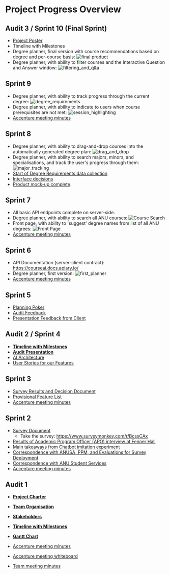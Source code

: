# Project Progress Overview

## Audit 3 / Sprint 10 (Final Sprint)

* [Project Poster](Audit_3/PDF/project_poster.pdf)
* Timeline with Milestones
* Degree planner, final version with course recommendations based on degree and per-course basis:
  ![final product](Audit_3/Images/final.png)
* Degree planner, with ability to filter courses and the Interactive Question and Answer window:
  ![filtering_and_q&a](Audit_3/Images/filtering_and_q&a.png)

## Sprint 9

* Degree planner, with ability to track progress through the current degree:
  ![degree_requirements](Sprint_9/Images/degree_requirements.png)
* Degree planner, with ability to indicate to users when course prerequisites are not met:
  ![session_highlighting](Sprint_9/Images/session_highlighting.png)
* [Accenture meeting minutes](../Meeting_Minutes/Week_9/week-9-meeting-minutes.md)

## Sprint 8

- Degree planner, with ability to drag-and-drop courses into the automatically generated degree plan:
  ![drag_and_drop](Sprint_8/Images/drag_and_drop.png)
- Degree planner, with ability to search majors, minors, and specialisations, and track the user's progress through them:
  ![major_tracking](Sprint_8/Images/major_tracking.png)
- [Start of Degree Requirements data collection](https://trello.com/c/oZ38sev4)
- [Interface decisions](Sprint_8/interface.md)
- [Product mock-up complete](Sprint_8/mock-up.md).   

## Sprint 7

* All basic API endpoints complete on server-side. 
* Degree planner, with ability to search all ANU courses:
  ![Course Search](Sprint_7/Images/course_search.png)
* Front page, with ability to 'suggest' degree names from list of all ANU degrees:
  ![Front Page](Sprint_7/Images/front_page.png)
* [Accenture meeting minutes](../Meeting_Minutes/Week_7/week-7-meeting-minutes.md)

## Sprint 6

- API Documentation (server-client contract): https://courseai.docs.apiary.io/
- Degree planner, first version:
  ![first_planner](Sprint_6/first_planner.png)
- [Accenture meeting minutes](../Meeting_Minutes/Break/break-minutes-accenture.md)

## Sprint 5

- [Planning Poker](Sprint_5/planning_poker.md)
- [Audit Feedback](Sprint_5/audit_2_feedback.md)
- [Presentation Feedback from Client](Sprint_5/presentation_feedback.md)

## Audit 2 / Sprint 4

* **[Timeline with Milestones](Audit_2/PDF/Schedule_With_Milestones.pdf)**
* **[Audit Presentation](Audit_2/Powerpoint/Audit_Presentation.pptx)**
* [AI Architecture](Audit_2/PDF/AI_Architecture.pdf)
* [User Stories for our Features](Audit_2/user_stories_for_features.md)

## Sprint 3

* [Survey Results and Decision Document](Sprint_3/Documentation/Survey_Result_Documentation.xlsx)
* [Provisional Feature List](Sprint_3/feature_list.md)
* [Accenture meeting minutes](../Meeting_Minutes/Week_5/week-5-minutes-accenture.md)

## Sprint 2

* [Survey Document](https://docs.google.com/document/d/1GjUUUPqve69R3QU9zyt0p_2ZCOwEByfvt-GiPn-2As0/edit?usp=sharing)
  * Take the survey: https://www.surveymonkey.com/r/BcssCAx
* [Results of Academic Program Officer (APO) interview at Fenner Hall](../Data%20Collection/tom-interview-conclusions.md)
* [Main takeaways from Chatbot imitation experiment](../Data%20Collection/Facebook_chatbot_questions.md)
* [Correspondence with ANUSA, PPM, and Evaluations for Survey Deployment](Sprint_2/Email_Correspondence/Survey_Deployment.md)
* [Correspondence with ANU Student Services](Sprint_2/Email_Correspondence/ANU_Student_Services.md)
* [Accenture meeting minutes](../Meeting_Minutes/Week_4/week-4-minutes-accenture.md)

## Audit 1 

* **[Project Charter](../README.md)**
* **[Team Organisation](Audit_1/PDF/Team_Org_Chart.pdf)**
* **[Stakeholders](Audit_1/PDF/Stakeholders.pdf)**
* **[Timeline with Milestones](Audit_1/PDF/Schedule_with_Milestones.pdf)**
* **[Gantt Chart](Audit_1/PDF/Gantt_Chart.pdf)**


* [Accenture meeting minutes](../Meeting_Minutes/Week_3/week-3-minutes-accenture.md)
* [Accenture meeting whiteboard](../Meeting_Minutes/Week_3/week-3-whiteboard-accenture.jpg)
* [Team meeting minutes](../Meeting_Minutes/Week_3/week-3-minutes-team.md)